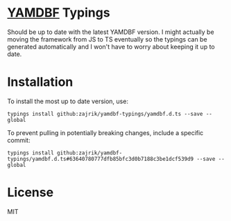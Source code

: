 # [YAMDBF](https://github.com/zajrik/yamdbf) Typings

Should be up to date with the latest YAMDBF version. I might actually be moving the framework from JS to TS eventually so the typings can be generated automatically and I won't have to worry about keeping it up to date.

# Installation
To install the most up to date version, use:
```
typings install github:zajrik/yamdbf-typings/yamdbf.d.ts --save --global
```

To prevent pulling in potentially breaking changes, include a specific commit:
```
typings install github:zajrik/yamdbf-typings/yamdbf.d.ts#63640780777dfb85bfc3d0b7188c3be1dcf539d9 --save --global
```

# License

MIT